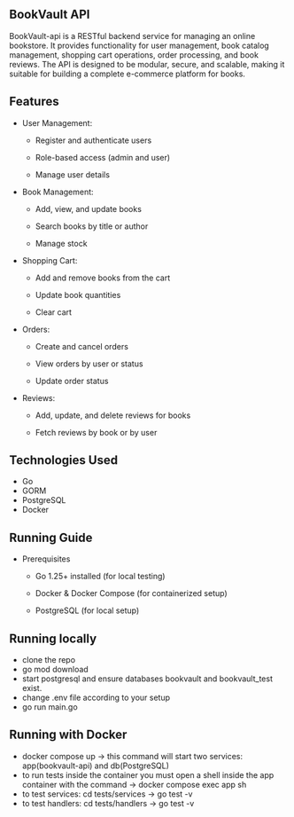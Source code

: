 BookVault API
- 
BookVault-api is a RESTful backend service for managing an online bookstore.
It provides functionality for user management, book catalog management, shopping cart operations, order processing, and book reviews.
The API is designed to be modular, secure, and scalable, making it suitable for building a complete e-commerce platform for books.

Features
- 
* User Management:
  * Register and authenticate users

  * Role-based access (admin and user)

  * Manage user details
* Book Management:

  * Add, view, and update books

  * Search books by title or author

  * Manage stock
* Shopping Cart:

  * Add and remove books from the cart

  * Update book quantities

  * Clear cart
* Orders:

  * Create and cancel orders

  * View orders by user or status

  * Update order status
* Reviews:

  * Add, update, and delete reviews for books

  * Fetch reviews by book or by user
 

Technologies Used
-
* Go
* GORM
* PostgreSQL
* Docker

Running Guide
- 
* Prerequisites

  * Go 1.25+ installed (for local testing)

  * Docker & Docker Compose (for containerized setup)

  * PostgreSQL (for local setup)

Running locally
-
* clone the repo
* go mod download
* start postgresql and ensure databases bookvault and bookvault_test exist.
* change .env file according to your setup
* go run main.go

Running with Docker
-
* docker compose up -> this command will start two services: app(bookvault-api) and db(PostgreSQL)
* to run tests inside the container you must open a shell inside the app container with the command -> docker compose exec app sh
* to test services: cd tests/services -> go test -v
* to test handlers: cd tests/handlers -> go test -v
